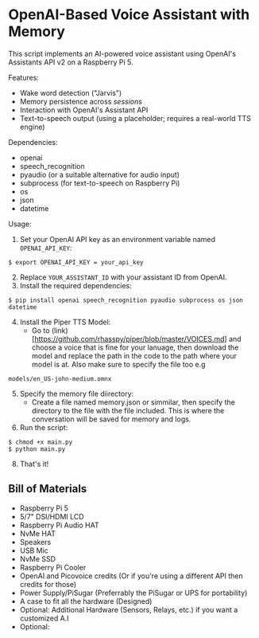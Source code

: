 # OpenAI-Based Voice Assistant with Memory

This script implements an AI-powered voice assistant using OpenAI's Assistants API v2 on a Raspberry Pi 5.

Features:
- Wake word detection ("Jarvis")
- Memory persistence across *sessions*
- Interaction with OpenAI's Assistant API
- Text-to-speech output (using a placeholder; requires a real-world TTS engine)

Dependencies:
- openai
- speech_recognition
- pyaudio (or a suitable alternative for audio input)
- subprocess (for text-to-speech on Raspberry Pi)
- os
- json
- datetime

Usage:
1. Set your OpenAI API key as an environment variable named `OPENAI_API_KEY`:
```shell
$ export OPENAI_API_KEY = your_api_key
```
2. Replace `YOUR_ASSISTANT_ID` with your assistant ID from OpenAI.
3. Install the required dependencies:

```shell
$ pip install openai speech_recognition pyaudio subprocess os json datetime
```
4. Install the Piper TTS Model:
   - Go to (link)[https://github.com/rhasspy/piper/blob/master/VOICES.md] and choose a voice that is fine for your lanuage, then download the model and replace the path in the code to the path where your model is at. Also make sure to specify the file too e.g
 ```shell
models/en_US-john-medium.omnx
```
5. Specify the memory file diirectory:
   - Create a file named memory.json or simmilar, then specify the directory to the file with the file included. This is where the conversation will be saved for memory and logs.
7. Run the script:
  ```shell
$ chmod +x main.py
$ python main.py
```
8. That's it!

## Bill of Materials
- Raspberry Pi 5
- 5/7" DSI/HDMI LCD
- Raspberry Pi Audio HAT
- NvMe HAT
- Speakers
- USB Mic
- NvMe SSD
- Raspberry Pi Cooler
- OpenAI and Picovoice credits (Or if you're using a different API then credits for those)
- Power Supply/PiSugar (Preferrably the PiSugar or UPS for portability)
- A case to fit all the hardware (Designed)
- Optional: Additional Hardware (Sensors, Relays, etc.) if you want a customized A.I
- Optional:
